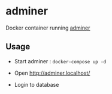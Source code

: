 # adminer

Docker container running [adminer](https://hub.docker.com/_/adminer/)

## Usage

* Start adminer : `docker-compose up -d`

* Open http://adminer.localhost/

* Login to database

